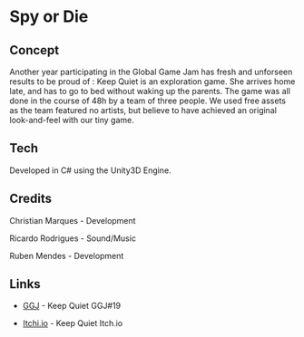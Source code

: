 # Spy or Die

## Concept
Another year participating in the Global Game Jam has fresh and unforseen results to be proud of : Keep Quiet is an exploration game. She arrives home late, and has to go to bed without waking up the parents. The game was all done in the course of 48h by a team of three people. We used free assets as the team featured no artists, but believe to have achieved an original look-and-feel with our tiny game.

## Tech
Developed in C# using the Unity3D Engine.

## Credits

Christian Marques - Development

Ricardo Rodrigues - Sound/Music

Ruben Mendes - Development 

## Links
* [GGJ](https://globalgamejam.org/2019/games/keep-quiet) - Keep Quiet GGJ#19

* [Itchi.io](https://electricganesha.itch.io/keepquiet) - Keep Quiet Itch.io
